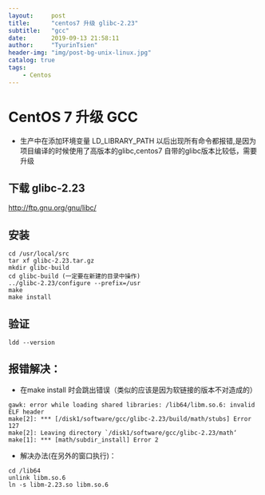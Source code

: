 ```yaml
---
layout:     post
title:      "centos7 升级 glibc-2.23"
subtitle:   "gcc"
date:       2019-09-13 21:58:11
author:     "TyurinTsien"
header-img: "img/post-bg-unix-linux.jpg"
catalog: true
tags:
    - Centos
---
```


# CentOS 7 升级 GCC
- 生产中在添加环境变量 LD_LIBRARY_PATH 以后出现所有命令都报错,是因为项目编译的时候使用了高版本的glibc,centos7 自带的glibc版本比较低，需要升级

## 下载 glibc-2.23
http://ftp.gnu.org/gnu/libc/

## 安装
```
cd /usr/local/src
tar xf glibc-2.23.tar.gz
mkdir glibc-build
cd glibc-build (一定要在新建的目录中操作)
../glibc-2.23/configure --prefix=/usr
make
make install
```
## 验证
```
ldd --version
```
## 报错解决：
- 在make install 时会跳出错误（类似的应该是因为软链接的版本不对造成的）
```
gawk: error while loading shared libraries: /lib64/libm.so.6: invalid ELF header
make[2]: *** [/disk1/software/gcc/glibc-2.23/build/math/stubs] Error 127
make[2]: Leaving directory `/disk1/software/gcc/glibc-2.23/math‘
make[1]: *** [math/subdir_install] Error 2
```
- 解决办法(在另外的窗口执行)：
```
cd /lib64
unlink libm.so.6
ln -s libm-2.23.so libm.so.6
```